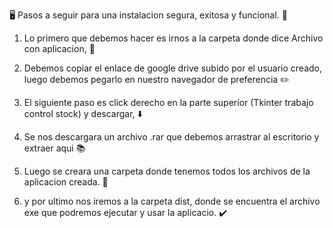 🖥️ Pasos a seguir para una instalacion segura, exitosa y funcional. 🙂

1. Lo primero que debemos hacer es irnos a la carpeta donde dice Archivo con aplicacion, 📱
   
2. Debemos copiar el enlace de google drive subido por el usuario creado, luego debemos pegarlo en nuestro navegador de preferencia ✏️
   
3. El siguiente paso es click derecho en la parte superior (Tkinter trabajo control stock) y descargar, ⬇️
   
4. Se nos descargara un archivo .rar que debemos arrastrar al escritorio y extraer aqui 📚
   
5. Luego se creara una carpeta donde tenemos todos los archivos de la aplicacion creada. 📕
  
6. y por ultimo nos iremos a la carpeta dist, donde se encuentra el archivo exe que podremos ejecutar y usar la aplicacio. ✔️
